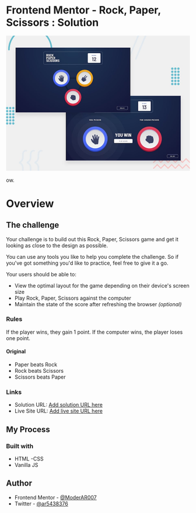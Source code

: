 # Frontend Mentor - Rock, Paper, Scissors : Solution

![Design preview for the Rock, Paper, Scissors coding challenge](./design/desktop-preview.jpg)

ow.


# Overview

## The challenge

Your challenge is to build out this Rock, Paper, Scissors game and get it looking as close to the design as possible.

You can use any tools you like to help you complete the challenge. So if you've got something you'd like to practice, feel free to give it a go.

Your users should be able to:

- View the optimal layout for the game depending on their device's screen size
- Play Rock, Paper, Scissors against the computer
- Maintain the state of the score after refreshing the browser _(optional)_

### Rules

If the player wins, they gain 1 point. If the computer wins, the player loses one point.

#### Original

- Paper beats Rock
- Rock beats Scissors
- Scissors beats Paper


### Links

- Solution URL: [Add solution URL here](https://github.com/abdulrahmancodes/fm-rest-countries-api)
- Live Site URL: [Add live site URL here](https://fm-rest-countries-api.netlify.app/)

## My Process

### Built with

- HTML
-CSS
- Vanilla JS


## Author

- Frontend Mentor - [@ModerAR007](https://www.frontendmentor.io/profile/ModerAR007)
- Twitter - [@ar5438376](https://www.twitter.com/ar5438376)









